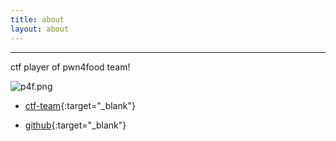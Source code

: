 ```yaml
---
title: about
layout: about
---
```


---

ctf player of pwn4food team!

![p4f.png](https://pwn4food.github.io/p4f.png)

* [ctf-team](https://ctftime.org/team/33157){:target="_blank"}

* [github](https://github.com/MarcioRAGarcia){:target="_blank"}
